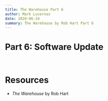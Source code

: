 ```yaml
---
title: The Warehouse Part 6
author: Mark Lucernas
date: 2020-06-24
summary: The Warehouse by Rob Hart Part 6
---
```



# Part 6: Software Update


<br>

# Resources

  - _The Warehouse_ by Rob Hart

